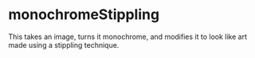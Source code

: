 # monochromeStippling
This takes an image, turns it monochrome, and modifies it to look like art made using a stippling technique.
